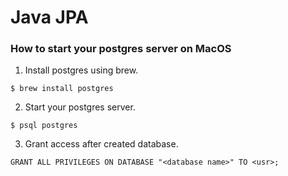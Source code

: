 # Java JPA


### How to start your postgres server on MacOS

1. Install postgres using brew.
```aidl
$ brew install postgres
```
2. Start your postgres server.
```aidl
$ psql postgres
```
3. Grant access after created database.
```aidl
GRANT ALL PRIVILEGES ON DATABASE "<database name>" TO <usr>;
```
